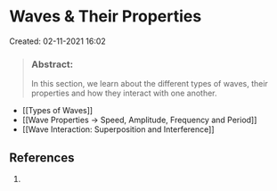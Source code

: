 # Waves  & Their Properties
Created: 02-11-2021 16:02

> ### **Abstract:**
> In this section, we learn about the different types of waves, their properties and how they interact with one another.

* [[Types of Waves]]
* [[Wave Properties -> Speed, Amplitude, Frequency and Period]]
* [[Wave Interaction: Superposition and Interference]]



## References
1. 
